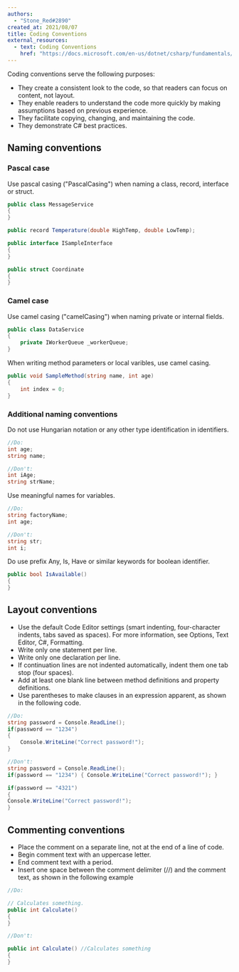 ```yaml
---
authors:
  - "Stone_Red#2890"
created_at: 2021/08/07
title: Coding Conventions
external_resources:
  - text: Coding Conventions
    href: "https://docs.microsoft.com/en-us/dotnet/csharp/fundamentals/coding-style/coding-conventions"
---
```


Coding conventions serve the following purposes:

- They create a consistent look to the code, so that readers can focus on content, not layout.
- They enable readers to understand the code more quickly by making assumptions based on previous experience.
- They facilitate copying, changing, and maintaining the code.
- They demonstrate C# best practices.

## Naming conventions

### Pascal case

Use pascal casing ("PascalCasing") when naming a class, record, interface or struct.

```cs
public class MessageService
{
}
```

```cs
public record Temperature(double HighTemp, double LowTemp);
```

```cs
public interface ISampleInterface
{
}
```

```cs
public struct Coordinate
{
}
```

### Camel case

Use camel casing ("camelCasing") when naming private or internal fields.

```cs
public class DataService
{
    private IWorkerQueue _workerQueue;
}
```

When writing method parameters or local varibles, use camel casing.

```cs
public void SampleMethod(string name, int age)
{
    int index = 0;
}
```

### Additional naming conventions

Do not use Hungarian notation or any other type identification in identifiers.

```cs
//Do:
int age;
string name;

//Don't:
int iAge;
string strName;
```

Use meaningful names for variables.

```cs
//Do:
string factoryName;
int age;

//Don't:
string str;
int i;
```

Do use prefix Any, Is, Have or similar keywords for boolean identifier.

```cs
public bool IsAvailable()
{
}
```

## Layout conventions

- Use the default Code Editor settings (smart indenting, four-character indents, tabs saved as spaces). For more information, see Options, Text Editor, C#, Formatting.
- Write only one statement per line.
- Write only one declaration per line.
- If continuation lines are not indented automatically, indent them one tab stop (four spaces).
- Add at least one blank line between method definitions and property definitions.
- Use parentheses to make clauses in an expression apparent, as shown in the following code.

```cs
//Do:
string password = Console.ReadLine();
if(password == "1234")
{
    Console.WriteLine("Correct password!");
}

//Don't:
string password = Console.ReadLine();
if(password == "1234") { Console.WriteLine("Correct password!"); }

if(password == "4321") 
{ 
Console.WriteLine("Correct password!"); 
}
```

## Commenting conventions

- Place the comment on a separate line, not at the end of a line of code.
- Begin comment text with an uppercase letter.
- End comment text with a period.
- Insert one space between the comment delimiter (//) and the comment text, as shown in the following example

```cs
//Do:

// Calculates something.
public int Calculate()
{
}

//Don't:

public int Calculate() //Calculates something
{
}
```
